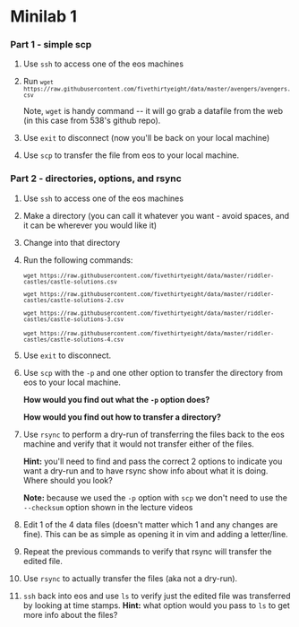 # Minilab 1

### Part 1 - simple scp
1. Use `ssh` to access one of the eos machines
2. Run
   <small>`wget https://raw.githubusercontent.com/fivethirtyeight/data/master/avengers/avengers.csv`</small>
   
   Note, `wget` is handy command -- it will go
   grab a datafile from the web (in this case from 538's github repo).
3. Use `exit` to disconnect (now you'll be back on your local machine)
4. Use `scp` to transfer the file from eos to your local machine.

### Part 2 - directories, options, and rsync
1. Use `ssh` to access one of the eos machines
2. Make a directory (you can call it whatever
   you want - avoid spaces, and it can be wherever you would like it)
3. Change into that directory
4. Run the following commands:
   <small>
   
   `wget https://raw.githubusercontent.com/fivethirtyeight/data/master/riddler-castles/castle-solutions.csv`
   
   `wget https://raw.githubusercontent.com/fivethirtyeight/data/master/riddler-castles/castle-solutions-2.csv`
   
   `wget https://raw.githubusercontent.com/fivethirtyeight/data/master/riddler-castles/castle-solutions-3.csv`
   
   `wget https://raw.githubusercontent.com/fivethirtyeight/data/master/riddler-castles/castle-solutions-4.csv`
   </small>
5. Use `exit` to disconnect.
6. Use `scp` with the `-p` and one other option
   to transfer the directory from eos to your local machine.
   
   **How would you find out what the `-p` option does?**
   
   **How would you find out how to transfer a directory?**
6. Use `rsync` to perform a dry-run of transferring the files
   back to the eos machine and verify that it would not transfer
   either of the files.  
   
   **Hint:**  you'll need to find and pass the correct 2 options
   to indicate you want a dry-run and to have rsync show info
   about what it is doing. Where should you look?
   
   **Note:** because we used the `-p` option with `scp` we don't
   need to use the `--checksum` option shown in the lecture videos
7. Edit 1 of the 4 data files (doesn't matter which 1 and
   any changes are fine).  This can be as simple as opening it in vim
   and adding a letter/line.
8. Repeat the previous commands to verify that rsync will transfer
   the edited file.
9. Use `rsync` to actually transfer the files (aka not a dry-run).
10. `ssh` back into eos and use `ls` to verify just the edited
    file was transferred by looking at time stamps.
    **Hint:**  what option would you pass to `ls`
    to get more info about the files?

